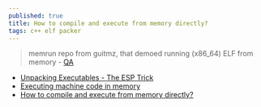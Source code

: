 ```yaml
---
published: true
title: How to compile and execute from memory directly?
tags: c++ elf packer
---
```

>  memrun repo from guitmz, that demoed running (x86_64) ELF from memory - [QA](https://www.appsloveworld.com/cplus/100/8/how-to-compile-and-execute-from-memory-directly)

- [Unpacking Executables - The ESP Trick](https://www.goggleheadedhacker.com/blog/post/6)
- [Executing machine code in memory](https://stackoverflow.com/questions/2019923/executing-machine-code-in-memory)
- [How to compile and execute from memory directly?](https://stackoverflow.com/questions/13690454/how-to-compile-and-execute-from-memory-directly)

